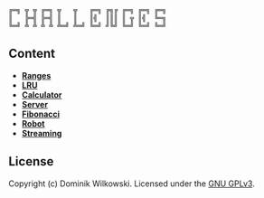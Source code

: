 ```
╔═╗ ╦ ╦ ╔═╗ ╦   ╦   ╔═╗ ╔╗╔ ╔═╗ ╔═╗ ╔═╗
║   ╠═╣ ╠═╣ ║   ║   ║╣  ║║║ ║ ╦ ║╣  ╚═╗
╚═╝ ╩ ╩ ╩ ╩ ╩═╝ ╩═╝ ╚═╝ ╝╚╝ ╚═╝ ╚═╝ ╚═╝
```

## Content

- [**Ranges**](./ranges)
- [**LRU**](./lru)
- [**Calculator**](./calc)
- [**Server**](./server)
- [**Fibonacci**](./fibonacci)
- [**Robot**](./robot)
- [**Streaming**](./streaming)

## License
Copyright (c) Dominik Wilkowski.
Licensed under the [GNU GPLv3](https://github.com/dominikwilkowski/challenges/blob/main/LICENSE).
